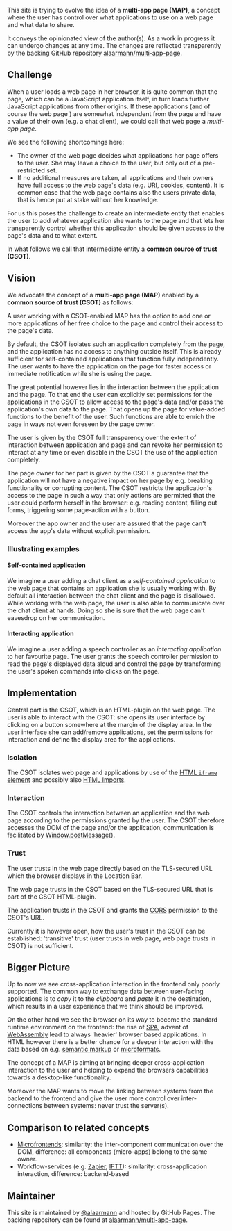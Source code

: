 This site is trying to evolve the idea of a __multi-app page (MAP)__, a concept where the user has control over what applications to use on a web page and what data to share.

It conveys the opinionated view of the author(s). As a work in progress it can undergo changes at any time. The changes are reflected transparently by the backing GitHub repository [alaarmann/multi-app-page](https://github.com/alaarmann/multi-app-page/).

## Challenge

When a user loads a web page in her browser, it is quite common that the page, which can be a JavaScript application itself, in turn loads further JavaScript applications from other origins. If these applications (and of course the web page ) are somewhat independent from the page and have a value of their own (e.g. a chat client), we could call that web page a _multi-app page_.

We see the following shortcomings here:
- The owner of the web page decides what applications her page offers to the user. She may leave a choice to the user, but only out of a pre-restricted set.
- If no additional measures are taken, all applications and their owners have full access to the web page's data (e.g. URI, cookies, content). It is common case that the web page contains also the users private data, that is hence put at stake without her knowledge.

For us this poses the challenge to create an intermediate entity that enables the user to add whatever application she wants to the page and that lets her transparently control whether this application should be given access to the page's data and to what extent.

In what follows we call that intermediate entity a __common source of trust (CSOT)__.


## Vision

We advocate the concept of a __multi-app page (MAP)__ enabled by a __common source of trust (CSOT)__ as follows:

A user working with a CSOT-enabled MAP has the option to add one or more applications of her free choice to the page and control their access to the page's data.

By default, the CSOT isolates such an application completely from the page, and the application has no access to anything outside itself. This is already sufficient for self-contained applications that function fully independently. The user wants to have the application on the page for faster access or immediate notification while she is using the page.

The great potential however lies in the interaction between the application and the page. To that end the user can explicitly set permissions for the applications in the CSOT to allow access to the page's data and/or pass the application's own data to the page. That opens up the page for value-added functions to the benefit of the user. Such functions are able to enrich the page in ways not even foreseen by the page owner.

The user is given by the CSOT full transparency over the extent of interaction between application and page and can revoke her permission to interact at any time or even disable in the CSOT the use of the application completely.

The page owner for her part is given by the CSOT a guarantee that the application will not have a negative impact on her page by e.g. breaking functionality or corrupting content. The CSOT restricts the application's access to the page in such a way that only actions are permitted that the user could perform herself in the browser: e.g. reading content, filling out forms, triggering some page-action with a button.

Moreover the app owner and the user are assured that the page can't access the app's data without explicit permission.

### Illustrating examples

#### Self-contained application
We imagine a user adding a chat client as a _self-contained application_ to the web page that contains an application she is usually working with. By default all interaction between the chat client and the page is disallowed. While working with the web page, the user is also able to communicate over the chat client at hands. Doing so she is sure that the web page can't eavesdrop on her communication.

#### Interacting application
We imagine a user adding a speech controller as an _interacting application_ to her favourite page. The user grants the speech controller permission to read the page's displayed data aloud and control the page by transforming the user's spoken commands into clicks on the page.

## Implementation

Central part is the CSOT, which is an HTML-plugin on the web page. The user is able to interact with the CSOT: she opens its user interface by clicking on a button somewhere at the margin of the display area. In the user interface she can add/remove applications, set the permissions for interaction and define the display area for the applications.

### Isolation
The CSOT isolates web page and applications by use of the [HTML `iframe` element](https://developer.mozilla.org/en-US/docs/Web/HTML/Element/iframe) and possibly also [HTML Imports](https://developer.mozilla.org/en-US/docs/Web/Web_Components/HTML_Imports).

### Interaction
The CSOT controls the interaction between an application and the web page according to the permissions granted by the user. The CSOT therefore accesses the DOM of the page and/or the application, communication is facilitated by [Window.postMessage()](https://developer.mozilla.org/en-US/docs/Web/API/Window/postMessage).

### Trust

The user trusts in the web page directly based on the TLS-secured URL which the browser displays in the Location Bar.

The web page trusts in the CSOT based on the TLS-secured URL that is part of the CSOT HTML-plugin.

The application trusts in the CSOT and grants the [CORS](https://developer.mozilla.org/en-US/docs/Web/HTTP/CORS) permission to the CSOT's URL.

Currently it is however open, how the user's trust in the CSOT can be established: 'transitive' trust (user trusts in web page, web page trusts in CSOT) is not sufficient.


## Bigger Picture

Up to now we see cross-application interaction in the frontend only poorly supported. The common way to exchange data between user-facing applications is to _copy_ it to the _clipboard_ and _paste_ it in the destination, which results in a user experience that we think should be improved.

On the other hand we see the browser on its way to become the standard runtime environment on the frontend: the rise of [SPA](https://en.wikipedia.org/wiki/Single-page_application), advent of [WebAssembly](https://developer.mozilla.org/en-US/docs/WebAssembly) lead to always 'heavier' browser based applications. In HTML however there is a better chance for a deeper interaction with the data based on e.g. [semantic markup](https://en.wikipedia.org/wiki/Semantic_HTML) or [microformats](https://developer.mozilla.org/en-US/docs/Web/HTML/microformats).

The concept of a MAP is aiming at bringing deeper cross-application interaction to the user and helping to expand the browsers capabilities towards a desktop-like functionality.   

Moreover the MAP wants to move the linking between systems from the backend to the frontend and give the user more control over inter-connections between systems: never trust the server(s).

## Comparison to related concepts
- [Microfrontends](https://micro-frontends.org/): similarity: the inter-component communication over the DOM, difference: all components (micro-apps) belong to the same owner.
- Workflow-services (e.g. [Zapier](https://zapier.com/), [IFTT](https://ifttt.com/)): similarity: cross-application interaction, difference: backend-based

## Maintainer
This site is maintained by [@alaarmann](https://twitter.com/alaarmann) and hosted by GitHub Pages. The backing repository can be found at [alaarmann/multi-app-page](https://github.com/alaarmann/multi-app-page/).
